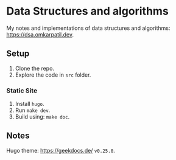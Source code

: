 # Data Structures and algorithms

My notes and implementations of data structures and algorithms: <https://dsa.omkarpatil.dev>.

## Setup

1. Clone the repo.
2. Explore the code in `src` folder.

### Static Site

1. Install `hugo`.
2. Run `make dev`.
3. Build using: `make doc`.

## Notes

Hugo theme: <https://geekdocs.de/> `v0.25.0`.
